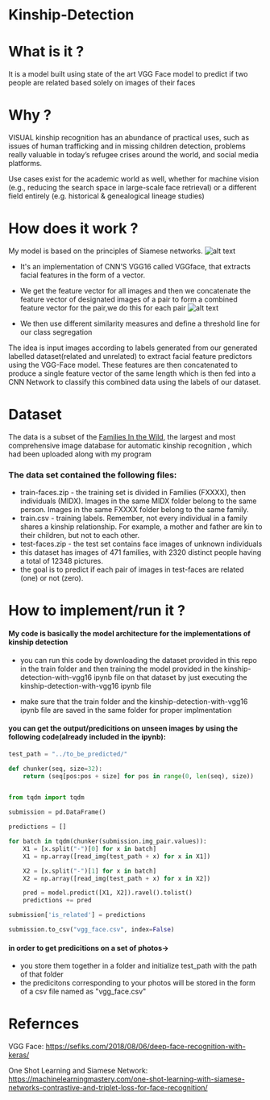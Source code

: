 # Kinship-Detection
# What is it ?
It is a model built using state of the art VGG Face model to predict if two people are related based solely on images of their faces
# Why ?
VISUAL kinship recognition has an abundance of practical uses, such as issues of human trafficking and in missing children detection, problems really valuable in today’s refugee crises around the world, and social media platforms. 

Use cases exist for the academic world as well, whether for machine vision (e.g., reducing the search space in large-scale face retrieval) or a different field entirely (e.g. historical & genealogical lineage studies)
# How does it work ?
My model is based on the principles of Siamese networks.
![alt text](https://miro.medium.com/max/1400/1*8Nsq1BYQCuj9giAwltDubQ.png)

* It's an implementation of CNN’S VGG16 called VGGface, that extracts facial features in the form of a vector.

* We get the feature vector for all images and then we concatenate the feature vector of designated images of a pair to form a combined feature vector for the pair,we do this for each pair
![alt text](https://i0.wp.com/sefiks.com/wp-content/uploads/2019/04/vgg-face-architecture.jpg?w=1805&ssl=1)

* We then use different similarity measures and define a threshold line for our class segregation 

The idea is input images according to labels generated from our generated labelled dataset(related and unrelated) to extract facial feature predictors using the VGG-Face model.
These features are then concatenated to produce a single feature vector of the same length which is then fed into a CNN Network to classify this combined data using the labels of our dataset.

# Dataset
The data is a subset of the  [Families In the Wild](https://web.northeastern.edu/smilelab/fiw/), the largest and most comprehensive image database for automatic kinship recognition , which had been uploaded along with my program

 ### The data set contained the following files: ###
* train-faces.zip - the training set is divided in Families (FXXXX), then individuals (MIDX). Images in the same MIDX folder belong to the same person. Images in the same FXXXX folder belong to the same family.
* train.csv - training labels. Remember, not every individual in a family shares a kinship relationship. For example, a mother and father are kin to their children, but not to each other.
* test-faces.zip - the test set contains face images of unknown individuals
* this dataset has images of 471 families, with 2320 distinct people having a total of 12348 pictures.
* the goal is to predict if each pair of images in test-faces are related (one) or not (zero).


# How to implement/run it ?
#### My code is basically the model architecture for the implementations of kinship detection

* you can run this code by downloading the dataset provided in this repo in the train folder and then training the model provided in the kinship-detection-with-vgg16 ipynb file on that dataset by just executing the kinship-detection-with-vgg16 ipynb file 

* make sure that the train folder and the kinship-detection-with-vgg16 ipynb file are saved in the same folder for proper implmentation

#### you can get the output/predicitions on unseen images by using the following code(already included in the ipynb):
```python
test_path = "../to_be_predicted/"

def chunker(seq, size=32):
    return (seq[pos:pos + size] for pos in range(0, len(seq), size))


from tqdm import tqdm

submission = pd.DataFrame()

predictions = []

for batch in tqdm(chunker(submission.img_pair.values)):
    X1 = [x.split("-")[0] for x in batch]
    X1 = np.array([read_img(test_path + x) for x in X1])

    X2 = [x.split("-")[1] for x in batch]
    X2 = np.array([read_img(test_path + x) for x in X2])

    pred = model.predict([X1, X2]).ravel().tolist()
    predictions += pred

submission['is_related'] = predictions

submission.to_csv("vgg_face.csv", index=False)
```
#### in order to get predicitions on a set of photos->
* you store them together in a folder and initialize test_path with the path of that folder 
* the predicitons corresponding to your photos will be stored in the form of a csv file named as "vgg_face.csv"

# Refernces 
VGG Face: https://sefiks.com/2018/08/06/deep-face-recognition-with-keras/

One Shot Learning and Siamese Network: https://machinelearningmastery.com/one-shot-learning-with-siamese-networks-contrastive-and-triplet-loss-for-face-recognition/
